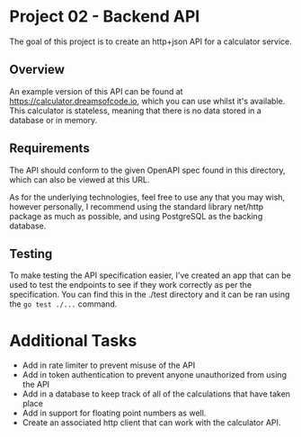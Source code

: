 # Project 02 - Backend API

The goal of this project is to create an http+json API for a calculator service.

## Overview

An example version of this API can be found at https://calculator.dreamsofcode.io, which you can use whilst it's available. This calculator is stateless, meaning that there is no data stored in a database or in memory.

## Requirements

The API should conform to the given OpenAPI spec found in this directory, which can also be viewed at this URL.

As for the underlying technologies, feel free to use any that you may wish, however personally, I recommend using the standard library net/http package as much as possible, and using PostgreSQL as the backing database.

## Testing

To make testing the API specification easier, I've created an app that can be used to test the endpoints to see if they work correctly as per the specification. You can find this in the ./test directory and it can be ran using the `go test ./...` command.

# Additional Tasks

- Add in rate limiter to prevent misuse of the API
- Add in token authentication to prevent anyone unauthorized from using the API
- Add in a database to keep track of all of the calculations that have taken place
- Add in support for floating point numbers as well.
- Create an associated http client that can work with the calculator API.
